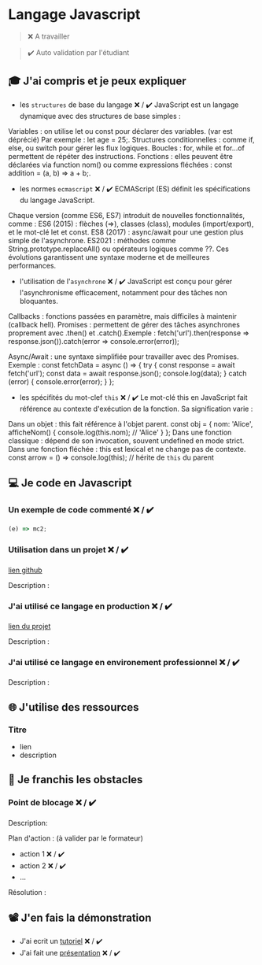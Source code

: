 # Langage Javascript

> ❌ A travailler

> ✔️ Auto validation par l'étudiant

## 🎓 J'ai compris et je peux expliquer

- les `structures` de base du langage ❌ / ✔️
JavaScript est un langage dynamique avec des structures de base simples :

Variables : on utilise let ou const pour déclarer des variables. (var est déprécié) Par exemple : let age = 25;.
Structures conditionnelles : comme if, else, ou switch pour gérer les flux logiques.
Boucles : for, while et for...of permettent de répéter des instructions.
Fonctions : elles peuvent être déclarées via function nom() ou comme expressions fléchées : const addition = (a, b) => a + b;.


- les normes `ecmascript` ❌ / ✔️
ECMAScript (ES) définit les spécifications du langage JavaScript.

Chaque version (comme ES6, ES7) introduit de nouvelles fonctionnalités, comme :
ES6 (2015) : flèches (=>), classes (class), modules (import/export), et le mot-clé let et const.
ES8 (2017) : async/await pour une gestion plus simple de l'asynchrone.
ES2021 : méthodes comme String.prototype.replaceAll() ou opérateurs logiques comme ??.
Ces évolutions garantissent une syntaxe moderne et de meilleures performances.


- l'utilisation de l'`asynchrone` ❌ / ✔️
JavaScript est conçu pour gérer l'asynchronisme efficacement, notamment pour des tâches non bloquantes.

Callbacks : fonctions passées en paramètre, mais difficiles à maintenir (callback hell).
Promises : permettent de gérer des tâches asynchrones proprement avec .then() et .catch().Exemple :
fetch('url').then(response => response.json()).catch(error => console.error(error));

Async/Await : une syntaxe simplifiée pour travailler avec des Promises. Exemple :
const fetchData = async () => {
  try {
    const response = await fetch('url');
    const data = await response.json();
    console.log(data);
  } catch (error) {
    console.error(error);
  }
};


- les spécifités du mot-clef `this` ❌ / ✔️
Le mot-clé this en JavaScript fait référence au contexte d'exécution de la fonction. Sa signification varie :

Dans un objet : this fait référence à l'objet parent.
const obj = {
  nom: 'Alice',
  afficheNom() {
    console.log(this.nom); // 'Alice'
  }
};
Dans une fonction classique : dépend de son invocation, souvent undefined en mode strict.
Dans une fonction fléchée : this est lexical et ne change pas de contexte.
const arrow = () => console.log(this); // hérite de `this` du parent


## 💻 Je code en Javascript

### Un exemple de code commenté ❌ / ✔️

```javascript
(e) => mc2;
```

### Utilisation dans un projet ❌ / ✔️

[lien github](...)

Description :

### J'ai utilisé ce langage en production ❌ / ✔️

[lien du projet](...)

Description :

### J'ai utilisé ce langage en environement professionnel ❌ / ✔️

Description :

## 🌐 J'utilise des ressources

### Titre

- lien
- description

## 🚧 Je franchis les obstacles

### Point de blocage ❌ / ✔️

Description:

Plan d'action : (à valider par le formateur)

- action 1 ❌ / ✔️
- action 2 ❌ / ✔️
- ...

Résolution :

## 📽️ J'en fais la démonstration

- J'ai ecrit un [tutoriel](...) ❌ / ✔️
- J'ai fait une [présentation](...) ❌ / ✔️

